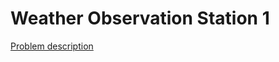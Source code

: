 # Weather Observation Station 1

[Problem description](https://www.hackerrank.com/challenges/weather-observation-station-1)
